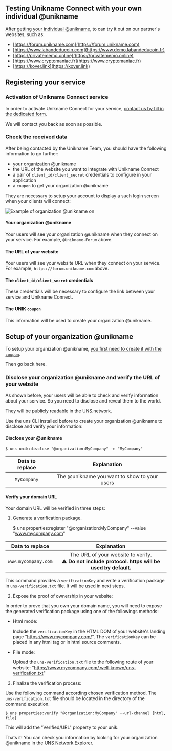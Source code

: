 ## Testing Unikname Connect with your own individual @unikname

[After getting your individual @unikname](/get-unikname/creating-your-unikname-individual), to can try it out on our partner's websites, such as:

- [https://forum.unikname.com](https://forum.unikname.com)
- [https://www.labandeducoin.com](https://www.demo.labandeducoin.fr)
- [https://privatememo.online](https://privatememo.online)
- [https://www.cryptomaniac.fr](https://www.cryptomaniac.fr)
- [https://kover.link](https://kover.link)

## Registering your service

### Activation of Unikname Connect service

In order to activate Unikname Connect for your service, [contact us by fill in the dedicated form](https://www.unikname.com/get-started/).

We will contact you back as soon as possible.

### Check the received data

After being contacted by the Unikname Team, you should have the following information to go further:

- your organization @unikname
- the URL of the website you want to integrate with Unikname Connect
- a pair of `client_id/client_secret` credentials to configure in your application
- a `coupon` to get your organization @unikname

They are necessary to setup your account to display a such login screen when your clients will connect:

![Example of organization @unikname on](/connect/connect-with-your-private-unikname-screen.png)

#### Your organization @unikname

Your users will see your organization @unikname when they connect on your service.
For example, `@Unikname-Forum` above.

#### The URL of your website

Your users will see your website URL when they connect on your service.
For example, `https://forum.unikname.com` above.


#### The `client_id/client_secret` credentials

These credentials will be necessary to configure the link between your service and Unikname Connect.

#### The UNIK `coupon`

This information will be used to create your organization @unikname.
 
## Setup of your organization @unikname

To setup your organization @unikname, [you first need to create it with the `coupon`](/get-unikname/creating-unikname-organization).

Then go back here.

### Disclose your organization @unikname and verify the URL of your website

As shown before, your users will be able to check and verify information about your service.
So you need to disclose and reveal them to the world.

They will be publicly readable in the UNS.network.

Use the uns CLI installed before to create your organization @unikname to disclose and verify your information:

#### Disclose your @unikname

    $ uns unik:disclose "@organization:MyCompany" -e "MyCompany"

| Data to replace | Explanation |
|:----:|:-----------:|
| `MyCompany`     |  The @unikname you want to show to your users           |

#### Verify your domain URL

Your domain URL will be verified in three steps:
1. Generate a verification package.

    $ uns properties:register "@organization:MyCompany" --value "www.mycompany.com"

| Data to replace | Explanation |
|:----:|:-----------:|
| `www.mycompany.com`     | The URL of your website to verify.<br/>**:warning: Do not include protocol. https will be used by default.**  |


This command provides a `verificationKey` and write a verification package in `uns-verification.txt` file. It will be used in next steps.

2. Expose the proof of ownership in your website:

In order to prove that you own your domain name, you will need to expose the generated verification package using one of the followings methods:
 - Html mode:

    Include the `verificationKey` in the HTML DOM of your website's landing page "https://www.mycompany.com/". The `verificationKey` can be placed in any html tag or in html source comments.
 - File mode:

    Upload the `uns-verification.txt` file to the following route of your website: "https://www.mycompany.com/.well-known/uns-verification.txt"

3. Finalize the verification process:

Use the following command according chosen verification method. The `uns-verification.txt` file should be located in the directory of the command execution.

    $ uns properties:verify "@organization:MyCompany" --url-channel {html, file}

This will add the "Verified/URL" property to your unik.


Thats it! You can check you information by looking for your organization @unikname in the [UNS Network Explorer](https://explorer.uns.network).
